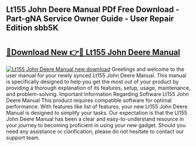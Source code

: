 ## Lt155 John Deere Manual PDf Free Download - Part-gNA Service Owner Guide - User Repair Edition sbb5K

# <h2><a href="http://bc91090.oget.top/?id=Lt155+John+Deere+Manual">🔗Download New 👉🔴 Lt155 John Deere Manual</a></h2>

[![Lt155 John Deere Manual new download](https://i.imgur.com/5g1atiW.png)](http://bc91090.oget.top/?id=Lt155+John+Deere+Manual)
Greetings and welcome to the user manual for your newly synced Lt155 John Deere Manual. This manual is specifically designed to help you get the most out of your product by providing a thorough explanation of its features, setup, usage, maintenance, and problem-solving. Important Information Regarding Software Lt155 John Deere Manual This product requires compatible software for optimal performance. With features like list of features, your new Lt155 John Deere Manual is designed to simplify your tasks. Our expectation is that the Lt155 John Deere Manual has been a clear and easy-to-understand resource in your journey to becoming proficient in using your new gadget. Should you need any assistance or clarification, please do not hesitate to contact our support team.
